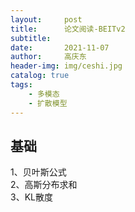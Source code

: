 ```yaml
---
layout:     post
title:      论文阅读-BEITv2
subtitle:   
date:       2021-11-07
author:     高庆东
header-img: img/ceshi.jpg
catalog: true
tags:
    - 多模态
    - 扩散模型
---
```



## 基础
1、贝叶斯公式  
2、高斯分布求和  
3、KL散度  